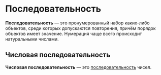 # Последовательность

**Последовательность** — это пронумерованный набор каких-либо объектов, среди которых допускаются повторения, причём порядок объектов имеет значение. Нумерация чаще всего происходит натуральными числами.

## Числовая последовательность

**Числовая последовательность** — это [последовательность](#последовательность) чисел.
